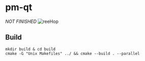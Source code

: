 # pm-qt

*NOT FINISHED* ![reeHop](https://cdn.betterttv.net/emote/608d1cbc39b5010444d0994e/1x)

## Build

```console
mkdir build & cd build
cmake -G "Unix Makefiles" ../ && cmake --build . --parallel
```